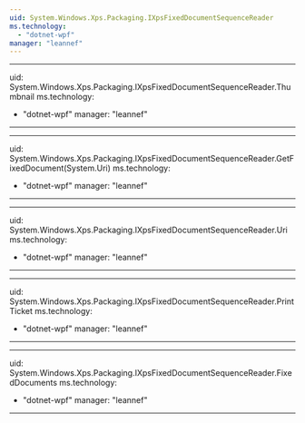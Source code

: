 ```yaml
---
uid: System.Windows.Xps.Packaging.IXpsFixedDocumentSequenceReader
ms.technology: 
  - "dotnet-wpf"
manager: "leannef"
---
```


---
uid: System.Windows.Xps.Packaging.IXpsFixedDocumentSequenceReader.Thumbnail
ms.technology: 
  - "dotnet-wpf"
manager: "leannef"
---

---
uid: System.Windows.Xps.Packaging.IXpsFixedDocumentSequenceReader.GetFixedDocument(System.Uri)
ms.technology: 
  - "dotnet-wpf"
manager: "leannef"
---

---
uid: System.Windows.Xps.Packaging.IXpsFixedDocumentSequenceReader.Uri
ms.technology: 
  - "dotnet-wpf"
manager: "leannef"
---

---
uid: System.Windows.Xps.Packaging.IXpsFixedDocumentSequenceReader.PrintTicket
ms.technology: 
  - "dotnet-wpf"
manager: "leannef"
---

---
uid: System.Windows.Xps.Packaging.IXpsFixedDocumentSequenceReader.FixedDocuments
ms.technology: 
  - "dotnet-wpf"
manager: "leannef"
---
